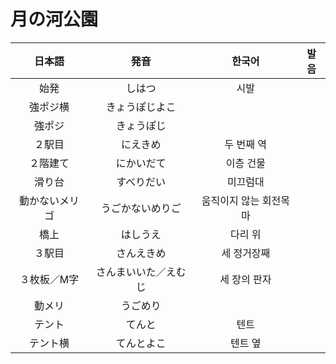 # 月の河公園

|日本語|発音|한국어|발음|
|:-:|:-:|:-:|:-:|
|始発|しはつ|시발||
|強ポジ横|きょうぽじよこ|||
|強ポジ|きょうぽじ|||
|２駅目|にえきめ|두 번째 역||
|２階建て|にかいだて|이층 건물||
|滑り台|すべりだい|미끄럼대||
|動かないメリゴ|うごかないめりご|움직이지 않는 회전목마||
|橋上|はしうえ|다리 위||
|３駅目|さんえきめ|세 정거장째||
|３枚板／M字|さんまいいた／えむじ|세 장의 판자||
|動メリ|うごめり|||
|テント|てんと|텐트||
|テント横|てんとよこ|텐트 옆||